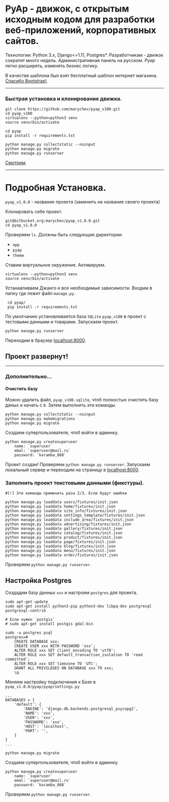 # PyAp - движок, с открытым исходным кодом для разработки веб-приложений, корпоративных сайтов.

Технологии: Python 3.x, Django<=1.11, Postgres*. 
Разработчикам - движок сократит много недель. 
Административная панель на русском. 
*Pyap* легко расширять, изменять бизнес логику. 

В качестве шаблона был взят бесплатный шаблон интернет магазина.
[Спасибо Bootstrap!](https://bootstrapious.com/p/obaju-e-commerce-template). 
 
--------------------------------------------------
### Быстрая установка и клонирование движка.

    git clone https://github.com/marychev/pyap_v100.git
    cd pyap_v100
    virtualenv --python=python3 venv
    source venv/bin/activate
    
    cd pyap
    pip install -r requirements.txt
    
    python manage.py collectstatic --noinput
    python manage.py migrate
    python manage.py runserver 

[Смотрим](http://localhos:8000). 

-------------------------------------------------

# Подробная Установка.

`pyap_v1.0.0` - название проекта (заменить на название своего проекта)


Клонировать себе проект.
    
    git@bitbucket.org:marychev/pyap_v1.0.0.git
    cd pyap_v1.0.0
    
Проверяем `ls`. Должны быть следующие директории: 
- `app`
- `pyap` 
- `theme`



Ставим виртуальное окружение. Активируем.

	virtualenv --python=python3 venv
	source venv/bin/activate


Устанавливаем Джанго и все необходимые зависимости. Входим в папку где лежит файл `manage.py`.
	
	 cd pyap/
	 pip install -r requirements.txt


По умолчанию установливается база `SQLite` `pyap_v100` в проект с тестовыми данными и товарами.
Запускаем проект.
    
    python manage.py runserver
    
Переходим в браузер [localhost:8000](http://localhost:8000). 

## Проект развернут!
---------------------


### Дополнительно...
#### Очистить базу

Можно удалить файл, ``pyap_v100.sqlite``, чтоб полностью очистить базу даных и начать с `0`.
Затем выполнить эти команды.

	python manage.py collectstatic --noinput
	python manage.py makemigrations
	python manage.py migrate
	
Создаем суперпользователя, чтоб войти в админку.	
	
	python manage.py createsuperuser
 		name: `superuser`
 		emal: `superuser@mail.ru`
 		password: `karamba_888`


Проект создан! Проверяем `python manage.py runserver`. 
Запускаем локальный сервер и переходим на страницу в [localhost:8000](http://localhost:8000).  
	

### Заполнить проект текстовыми данными (фикстуры).

 	#[!] Эти команды применить раза 2/3. Если будут ошибки
 	
  	python manage.py loaddata users/fixtures/init.json
  	python manage.py loaddata home/fixtures/init.json
    python manage.py loaddata site_info/fixtures/init.json
    python manage.py loaddata settings_template/fixtures/init.json
    python manage.py loaddata include_area/fixtures/init.json
    python manage.py loaddata advertising/fixtures/init.json
    python manage.py loaddata gallery/fixtures/init.json
    python manage.py loaddata catalog/fixtures/init.json
    python manage.py loaddata product/fixtures/init.json
    python manage.py loaddata page/fixtures/init.json
    python manage.py loaddata blog/fixtures/init.json
    python manage.py loaddata menu/fixtures/init.json
    python manage.py loaddata order/fixtures/init.json
    


Проверяем `python manage.py runserver`.


## Настройка Postgres

Создадим базу данных `xxx` и настроем `postgres` для проекта.

	sudo apt-get update
	sudo apt-get install python3-pip python3-dev libpq-dev postgresql postgresql-contrib 
	
	# Если нужен `postgis`
	# sudo apt-get install postgis gdal-bin	

	sudo -u postgres psql
	postgres=# 
		CREATE DATABASE xxx;
		CREATE USER xxx WITH PASSWORD 'xxx';
		ALTER ROLE xxx SET client_encoding TO 'utf8';
		ALTER ROLE xxx SET default_transaction_isolation TO 'read committed';
		ALTER ROLE xxx SET timezone TO 'UTC';
		GRANT ALL PRIVILEGES ON DATABASE xxx TO xxx;
		\q


Меняем настройку подключения к Базе в `pyap_v1.0.0/pyap/pyap/settings.py`
```
...
DATABASES = {
    'default': {
        'ENGINE': 'django.db.backends.postgresql_psycopg2',
        'NAME': 'xxx',
        'USER': 'xxx',
        'PASSWORD': 'xxx',
        'HOST': 'localhost',
        'PORT': '',
    }
}
...
```
	
	python manage.py migrate


Создаем суперпользователя, чтоб войти в админку.	

	python manage.py createsuperuser
 		name: `superuser`
 		emal: `superuser@mail.ru`
 		password: `karamba_888`

Проверяем `python manage.py runserver`.



